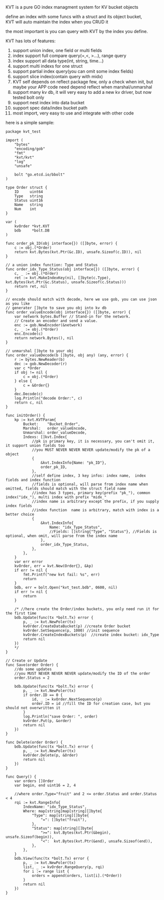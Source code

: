 KVT is a pure GO index managment system for KV bucket objects

define an index with some funcs with a struct and its object bucket,  
KVT will auto maintain the index when you CRUD it

the most important is you can query with KVT by the index you define.  

KVT has lots of features:
1. support union index, one field or multi fields
2. index support full compare query(=,<, >...), range query
3. index support all data type(int, string, time...) 
4. support multi indexs for one struct
5. support partial index query(you can omit some index fields)
6. support slice index(contain query with midx)
7. KVT self depends on reflect package few, only a check when init, but maybe your APP code need depend reflect when marshal/unmarshal
8. support many kv db, it will very easy to add a new kv driver, but now tested bolt only
9. support nest index into data bucket
10. support spec data/index bucket path
11. most import, very easy to use and integrate with other code

here is a simple sample:
```
package kvt_test

import (
	"bytes"
	"encoding/gob"
	"fmt"
	"kvt/kvt"
	"log"
	"unsafe"

	bolt "go.etcd.io/bbolt"
)

type Order struct {
	ID     uint64
	Type   string
	Status uint16
	Name   string
	Num    int
}

var (
	kvOrder *kvt.KVT
	bdb     *bolt.DB
)

func order_pk_ID(obj interface{}) ([]byte, error) {
	c := obj.(*Order)
	return kvt.Bytes(kvt.Ptr(&c.ID), unsafe.Sizeof(c.ID)), nil
}

// a union index function: Type and Status
func order_idx_Type_Status(obj interface{}) ([]byte, error) {
	c, _ := obj.(*Order)
	ret := kvt.MakeIndexKey(nil, []byte(c.Type), kvt.Bytes(kvt.Ptr(&c.Status), unsafe.Sizeof(c.Status)))
	return ret, nil
}

// encode should match with decode, here we use gob, you can use json as you like
// generater []byte to save you obj into kv db
func order_valueEncode(obj interface{}) ([]byte, error) {
	var network bytes.Buffer // Stand-in for the network.
	// Create an encoder and send a value.
	enc := gob.NewEncoder(&network)
	c, _ := obj.(*Order)
	enc.Encode(c)
	return network.Bytes(), nil
}

// unmarshal []byte to your obj
func order_valueDecode(b []byte, obj any) (any, error) {
	r := bytes.NewReader(b)
	dec := gob.NewDecoder(r)
	var c *Order
	if obj != nil {
		c = obj.(*Order)
	} else {
		c = &Order{}
	}
	dec.Decode(c)
	log.Println("decode Order:", c)
	return c, nil
}

func initOrder() {
	kp := kvt.KVTParam{
		Bucket:    "Bucket_Order",
		Marshal:   order_valueEncode,
		Unmarshal: order_valueDecode,
		Indexs: []kvt.Index{
			//pk is primary key, it is necessary, you can't omit it, it support union fields too
			//you MUST NEVER NEVER NEVER update/modify the pk of a object
			{
				&kvt.IndexInfo{Name: "pk_ID"},
				order_pk_ID,
			},
			//self define index, 3 key infos: index name,  index fields and index function
			//fields is optional, will parse from index name when omitted, fields should match with the struct field name
			//index has 3 types, primary key(prefix "pk_"), common index("idx_"), multi index with prefix "midx_"
			//index name is arbitrary except the prefix, if you supply index fields
			//index function  name is arbitrary, match with index is a better choice
			{
				&kvt.IndexInfo{
					Name: "idx_Type_Status",
					//Fields: []string{"Type", "Status"}, //Fields is optional, when omit, will parse from the index name
				},
				order_idx_Type_Status,
			},
		},
	}
	var err error
	kvOrder, err = kvt.New(Order{}, &kp)
	if err != nil {
		fmt.Printf("new kvt fail: %s", err)
		return
	}
	bdb, err = bolt.Open("kvt_test.bdb", 0600, nil)
	if err != nil {
		return
	}

	/* //here create the Order/index buckets, you only need run it for the first time
	bdb.Update(func(tx *bolt.Tx) error {
		p, _ := kvt.NewPoler(tx)
		kvOrder.CreateDataBucket(p) //create Order bucket
		kvOrder.SetSequence(p, 1000) //init sequence
		kvOrder.CreateIndexBuckets(p)  //create index bucket: idx_Type
		return nil
	})
	*/
}

// Create or Update
func Save(order Order) {
	//do some updates
	//you MUST NEVER NEVER NEVER update/modify the ID of the order
	order.Status = 2

	bdb.Update(func(tx *bolt.Tx) error {
		p, _ := kvt.NewPoler(tx)
		if order.ID == 0 {
			id, _ := kvOrder.NextSequence(p)
			order.ID = id //fill the ID for creation case, but you should not overwritten it
		}
		log.Println("save Order: ", order)
		kvOrder.Put(p, &order)
		return nil
	})
}

func Delete(order Order) {
	bdb.Update(func(tx *bolt.Tx) error {
		p, _ := kvt.NewPoler(tx)
		kvOrder.Delete(p, &Order)
		return nil
	})
}

func Query() {
	var orders []Order
	var begin, end uint16 = 2, 4

	//where order.Type="fruit" and 2 <= order.Status and order.Status < 4
	rqi := kvt.RangeInfo{
		IndexName: "idx_Type_Status",
		Where: map[string]map[string][]byte{
			"Type": map[string][]byte{
				"=": []byte("fruit"),
			},
			"Status": map[string][]byte{
				">=": kvt.Bytes(kvt.Ptr(&begin), unsafe.Sizeof(begin)),
				"<":  kvt.Bytes(kvt.Ptr(&end), unsafe.Sizeof(end)),
			},
		},
	}
	bdb.View(func(tx *bolt.Tx) error {
		p, _ := kvt.NewPoler(tx)
		list, _ := kvOrder.RangeQuery(p, rqi)
		for i := range list {
			orders = append(orders, list[i].(*Order))
		}
		return nil
	})
}
```
